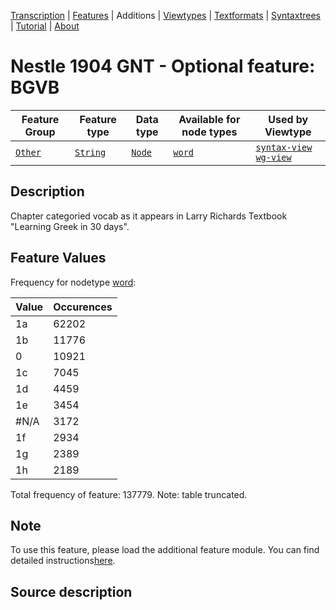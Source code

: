 <a name="start"></a>
<div class="hidden-content"><a href="../transcription.md">Transcription</a> | <a href="README.md#start">Features</a> | Additions | <a href="../viewtypes.md#start">Viewtypes</a> | <a href="../textformats.md#start">Textformats</a> |  <a href="../syntaxtrees.md#start">Syntaxtrees</a> | <a href="../tutorial/README.md#start">Tutorial</a>  | <a href="../about.md#start">About</a></div>

# Nestle 1904 GNT - Optional feature: BGVB

Feature Group | Feature type |Data type |Available for node types | Used by Viewtype 
---|---|---|---|---
[`Other`](featuresbyfeaturegroup.md#other)|[`String`](featuresbydatatype.md#string)|[`Node`](featuresbynodetype.md#node)| [`word`](featuresbynodetype.md#word) |[`syntax-view`](../syntax-view.md#start) [`wg-view`](../wg-view.md#start) 

## Description

Chapter categoried vocab as it appears in Larry Richards Textbook "Learning Greek in 30 days".

## Feature Values

Frequency for nodetype [word](featuresbynodetype.md#word):

Value|Occurences
---|---
1a|62202
1b|11776
0|10921
1c|7045
1d|4459
1e|3454
#N/A|3172
1f|2934
1g|2389
1h|2189

Total frequency of feature: 137779. Note: table truncated.

## Note

To use this feature, please load the additional feature module. You can find detailed instructions[here](README.md#adding-the-features).

## Source description
 